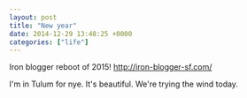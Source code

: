 ```yaml
---
layout: post
title: "New year"
date: 2014-12-29 13:48:25 +0000
categories: ["life"]
---
```


Iron blogger reboot of 2015! http://iron-blogger-sf.com/

I'm in Tulum for nye. It's beautiful. We're trying the wind today.